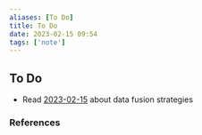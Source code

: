 ```yaml
---
aliases: [To Do]
title: To Do
date: 2023-02-15 09:54
tags: ['note']
---
```


## To Do

- Read [2023-02-15](2023-02-15.md) about data fusion strategies

### References
